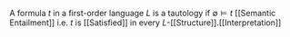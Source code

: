 A formula $t$ in a first-order language $L$ is a tautology 
if $\emptyset \models t$ [[Semantic Entailment]]
i.e. $t$ is [[Satisfied]] in every $L$-[[Structure]].[[Interpretation]]
